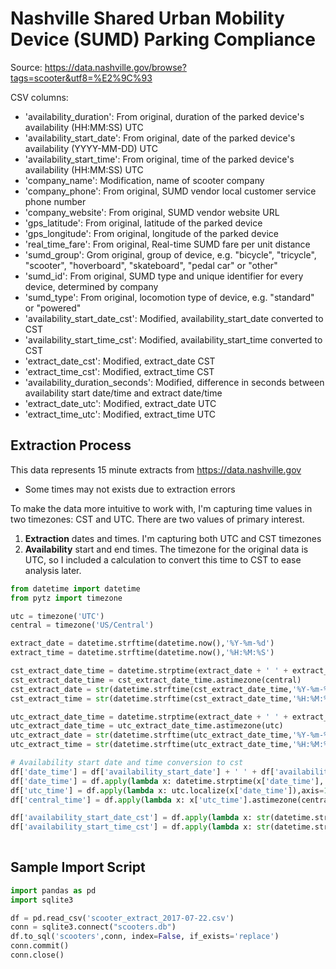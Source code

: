 # Nashville Shared Urban Mobility Device (SUMD) Parking Compliance

Source:
https://data.nashville.gov/browse?tags=scooter&utf8=%E2%9C%93

CSV columns:
- 'availability_duration': From original, duration of the parked device's availability (HH:MM:SS) UTC
- 'availability_start_date': From original, date of the parked device's availability (YYYY-MM-DD) UTC
- 'availability_start_time': From original, time of the parked device's availability (HH:MM:SS) UTC
- 'company_name': Modification, name of scooter company
- 'company_phone': From original, SUMD vendor local customer service phone number
- 'company_website': From original, SUMD vendor website URL
- 'gps_latitude': From original, latitude of the parked device
- 'gps_longitude': From original, longitude of the parked device
- 'real_time_fare': From original, Real-time SUMD fare per unit distance
- 'sumd_group': Grom original, group of device, e.g. "bicycle", "tricycle", "scooter", "hoverboard", "skateboard", "pedal car" or "other"
- 'sumd_id': From original, SUMD type and unique identifier for every device, determined by company
- 'sumd_type': From original, locomotion type of device, e.g. "standard" or "powered"
- 'availability_start_date_cst': Modified, availability_start_date converted to CST
- 'availability_start_time_cst': Modified, availability_start_time converted to CST
- 'extract_date_cst': Modified, extract_date CST
- 'extract_time_cst': Modified, extract_time CST
- 'availability_duration_seconds': Modified, difference in seconds between availability start date/time and extract date/time 
- 'extract_date_utc': Modified, extract_date UTC
- 'extract_time_utc': Modified, extract_time UTC

## Extraction Process
This data represents 15 minute extracts from https://data.nashville.gov 
* Some times may not exists due to extraction errors

To make the data more intuitive to work with, I'm capturing time values in two timezones: CST and UTC.
There are two values of primary interest.
1. __Extraction__ dates and times. I'm capturing both UTC and CST timezones
1. __Availability__ start and end times. The timezone for the original data is UTC, so I included a calculation to convert this time to CST to ease analysis later.

```python
from datetime import datetime
from pytz import timezone

utc = timezone('UTC')
central = timezone('US/Central')

extract_date = datetime.strftime(datetime.now(),'%Y-%m-%d')
extract_time = datetime.strftime(datetime.now(),'%H:%M:%S')

cst_extract_date_time = datetime.strptime(extract_date + ' ' + extract_time, '%Y-%m-%d %H:%M:%S')
cst_extract_date_time = cst_extract_date_time.astimezone(central)
cst_extract_date = str(datetime.strftime(cst_extract_date_time,'%Y-%m-%d'))
cst_extract_time = str(datetime.strftime(cst_extract_date_time,'%H:%M:%S'))

utc_extract_date_time = datetime.strptime(extract_date + ' ' + extract_time, '%Y-%m-%d %H:%M:%S')
utc_extract_date_time = utc_extract_date_time.astimezone(utc)
utc_extract_date = str(datetime.strftime(utc_extract_date_time,'%Y-%m-%d'))
utc_extract_time = str(datetime.strftime(utc_extract_date_time,'%H:%M:%S'))

# Availability start date and time conversion to cst
df['date_time'] = df['availability_start_date'] + ' ' + df['availability_start_time']
df['date_time'] = df.apply(lambda x: datetime.strptime(x['date_time'], '%Y-%m-%d %H:%M:%S'),axis=1)
df['utc_time'] = df.apply(lambda x: utc.localize(x['date_time']),axis=1)
df['central_time'] = df.apply(lambda x: x['utc_time'].astimezone(central),axis=1)

df['availability_start_date_cst'] = df.apply(lambda x: str(datetime.strftime(x['central_time'],'%Y-%m-%d')),axis=1)
df['availability_start_time_cst'] = df.apply(lambda x: str(datetime.strftime(x['central_time'],'%H:%M:%S')),axis=1)
        
```

## Sample Import Script

```python
import pandas as pd
import sqlite3

df = pd.read_csv('scooter_extract_2017-07-22.csv')
conn = sqlite3.connect("scooters.db")
df.to_sql('scooters',conn, index=False, if_exists='replace')
conn.commit()
conn.close()
```